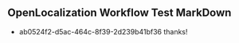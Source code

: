 ## OpenLocalization Workflow Test MarkDown
* ab0524f2-d5ac-464c-8f39-2d239b41bf36 thanks!

<!--HONumber=Aug16_HO5-->


